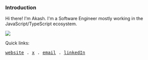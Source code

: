 ### Introduction
Hi there! I'm Akash. I'm a Software Engineer mostly working in the JavaScript/TypeScript ecosystem.

<p align=left>
  <a href="https://skillicons.dev">
    <img src="https://skillicons.dev/icons?i=typescript,react,nextjs,svelte,tailwind,nodejs,prisma,graphql,postgresql,mongodb,cloudflare,aws,docker" />
  </a>
</p>

Quick links:

<samp>
  <a href="https://akashprasad.xyz/">website</a> .
  <a href="https://twitter.com/akaaashhh9">x</a> .
  <a href="mailto:devakash256@gmail.com">email</a> .
  <a href="https://www.linkedin.com/in/akashprasad1412/">linkedIn</a>
</samp>
